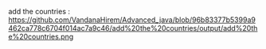 add the countries : https://github.com/VandanaHirem/Advanced_java/blob/96b83377b5399a9462ca778c6704f014ac7a9c46/add%20the%20countries/output/add%20the%20countries.png